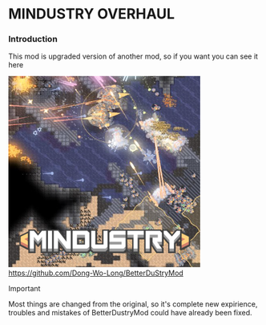 # MINDUSTRY OVERHAUL
### Introduction
This mod is upgraded version of another mod, so if you want you can see it here

![BetterDuStryMod](https://github.com/Dong-Wo-Long/BetterDuStryMod/blob/main/icon.png)
https://github.com/Dong-Wo-Long/BetterDuStryMod

> [!IMPORTANT]
> Most things are changed from the original, so it's complete new expirience, troubles and mistakes of BetterDustryMod could have already been fixed.
